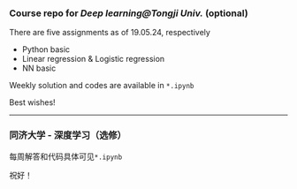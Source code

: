 ### Course repo for *Deep learning@Tongji Univ.* (optional)

There are five assignments as of 19.05.24, respectively

- Python basic
- Linear regression & Logistic regression
- NN basic

Weekly solution and codes are available in `*.ipynb`

Best wishes!

------

### 同济大学 - 深度学习（选修）

每周解答和代码具体可见`*.ipynb`

祝好！